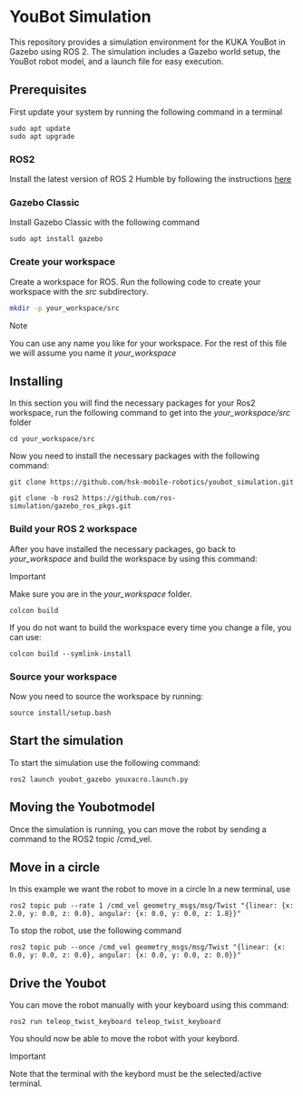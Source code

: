 # YouBot Simulation
This repository provides a simulation environment for the KUKA YouBot in Gazebo using ROS 2. The simulation includes a Gazebo world setup, the YouBot robot model, and a launch file for easy execution.

## Prerequisites
First update your system by running the following command in a terminal
``` 
sudo apt update
sudo apt upgrade
```
### ROS2 
Install the latest version of ROS 2 Humble by following the instructions [here](https://docs.ros.org/en/humble/Installation/Ubuntu-Install-Debians.html) 

### Gazebo Classic
Install Gazebo Classic with the following command
```
sudo apt install gazebo
```

 ### Create your workspace
Create a workspace for ROS. 
Run the following code to create your workspace with the _src_ subdirectory.
 
```bash
mkdir -p your_workspace/src
```
>[!NOTE]
> You can use any name you like for your workspace. For the rest of this file we will assume you name it _your_workspace_

## Installing
In this section you will find the necessary packages for your Ros2 workspace, run the following command to get into the _your_workspace/src_ folder

```
cd your_workspace/src
```
Now you need to install the necessary packages with the following command:
```
git clone https://github.com/hsk-mobile-robotics/youbot_simulation.git

git clone -b ros2 https://github.com/ros-simulation/gazebo_ros_pkgs.git
```

### Build your ROS 2 workspace
After you have installed the necessary packages, go back to _your_workspace_ and build the workspace by using this command:
>[!IMPORTANT] 
>Make sure you are in the _your_workspace_ folder. 
```
colcon build 
```
If you do not want to build the workspace every time you change a file, you can use:
```
colcon build --symlink-install
```

### Source your workspace
Now you need to source the workspace by running:
```
source install/setup.bash
```

## Start the simulation
To start the simulation use the following command:
```
ros2 launch youbot_gazebo youxacro.launch.py
```

## Moving the Youbotmodel
Once the simulation is running, you can move the robot by sending a command to the ROS2 topic /cmd_vel.

##  Move in a circle
In this example we want the robot to move in a circle
In a new terminal, use 
```
ros2 topic pub --rate 1 /cmd_vel geometry_msgs/msg/Twist "{linear: {x: 2.0, y: 0.0, z: 0.0}, angular: {x: 0.0, y: 0.0, z: 1.8}}"
```

To stop the robot, use the following command 
```
ros2 topic pub --once /cmd_vel geometry_msgs/msg/Twist "{linear: {x: 0.0, y: 0.0, z: 0.0}, angular: {x: 0.0, y: 0.0, z: 0.0}}"
```

## Drive the Youbot
You can move the robot manually with your keyboard using this command:
```
ros2 run teleop_twist_keyboard teleop_twist_keyboard
```
You should now be able to move the robot with your keybord.
>[!IMPORTANT] 
>Note that the terminal with the keybord must be the selected/active terminal.
